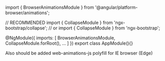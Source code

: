 import { BrowserAnimationsModule } from '@angular/platform-browser/animations';

// RECOMMENDED
import { CollapseModule } from 'ngx-bootstrap/collapse';
// or
import { CollapseModule } from 'ngx-bootstrap';

@NgModule({
  imports: [
    BrowserAnimationsModule,
    CollapseModule.forRoot(),
    ...
  ]
})
export class AppModule(){}

Also should be added web-animations-js polyfill for IE browser (Edge)
